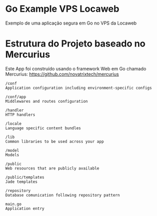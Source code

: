 # Go Example VPS Locaweb
Exemplo de uma aplicação segura em Go no VPS da Locaweb


# Estrutura do Projeto baseado no Mercurius 
Este App foi construído usando o framework Web em Go chamado Mercurius: https://github.com/novatrixtech/mercurius

```
/conf 
Application configuration including environment-specific configs

/conf/app
Middlewares and routes configuration

/handler
HTTP handlers

/locale
Language specific content bundles

/lib
Common libraries to be used across your app

/model
Models

/public
Web resources that are publicly available

/public/templates
Jade templates

/repository
Database comunication following repository pattern

main.go
Application entry
```